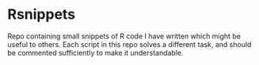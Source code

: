 # Rsnippets
Repo containing small snippets of R code I have written which might be useful to others. Each script in this repo solves a different task, and should be commented sufficiently to make it understandable.
